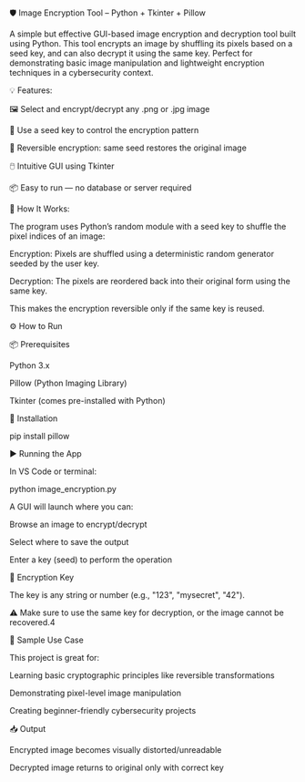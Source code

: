 🛡️ Image Encryption Tool – Python + Tkinter + Pillow

A simple but effective GUI-based image encryption and decryption tool built using Python. 
This tool encrypts an image by shuffling its pixels based on a seed key, and can also decrypt it using the same key.
Perfect for demonstrating basic image manipulation and lightweight encryption techniques in a cybersecurity context.


💡 Features:

🖼️ Select and encrypt/decrypt any .png or .jpg image

🔐 Use a seed key to control the encryption pattern

🔁 Reversible encryption: same seed restores the original image

🖱️ Intuitive GUI using Tkinter

📦 Easy to run — no database or server required


📸 How It Works:

The program uses Python’s random module with a seed key to shuffle the pixel indices of an image:

Encryption: Pixels are shuffled using a deterministic random generator seeded by the user key.

Decryption: The pixels are reordered back into their original form using the same key.

This makes the encryption reversible only if the same key is reused.

⚙️ How to Run

📦 Prerequisites

Python 3.x

Pillow (Python Imaging Library)

Tkinter (comes pre-installed with Python)

🔧 Installation

pip install pillow

▶️ Running the App

In VS Code or terminal:

python image_encryption.py

A GUI will launch where you can:

Browse an image to encrypt/decrypt

Select where to save the output

Enter a key (seed) to perform the operation


🔐 Encryption Key

The key is any string or number (e.g., "123", "mysecret", "42").

⚠️ Make sure to use the same key for decryption, or the image cannot be recovered.4


📌 Sample Use Case

This project is great for:

Learning basic cryptographic principles like reversible transformations

Demonstrating pixel-level image manipulation

Creating beginner-friendly cybersecurity projects

📥 Output

Encrypted image becomes visually distorted/unreadable

Decrypted image returns to original only with correct key

